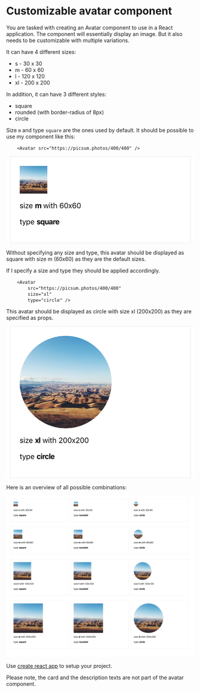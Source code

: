 # Customizable avatar component

You are tasked with creating an Avatar component to use in a React application. The component will essentially display an image.
But it also needs to be customizable with multiple variations.

It can have 4 different sizes: 

* s - 30 x 30
* m - 60 x 60
* l - 120 x 120
* xl - 200 x 200

In addition, it can have 3 different styles:

* square
* rounded (with border-radius of 8px)
* circle

Size `m` and type `square` are the ones used by default.
It should be possible to use my component like this: 

```
    <Avatar src="https://picsum.photos/400/400" />
```

![Example M Square](example-m-square.png)

Without specifying any size and type, this avatar should be displayed as square with size m (60x60) as they are the default sizes.

If I specify a size and type they should be applied accordingly.

```
    <Avatar
        src="https://picsum.photos/400/400"
        size="xl"
        type="circle" />
```

This avatar should be displayed as circle with size xl (200x200) as they are specified as props.

![Example XL circle](example-xl-circle.png)

Here is an overview of all possible combinations:

![example all possible combinations](example.png)

Use [create react app](https://create-react-app.dev/) to setup your project.

Please note, the card and the description texts are not part of the avatar component.